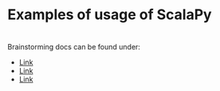 #
# Examples of usage of ScalaPy
#

Brainstorming docs can be found under: 
* [Link](https://drive.google.com/drive/folders/1MOfXl-8FAExK7u4lwEBXQZZA89HwwyxX?usp=sharing)
* [Link](https://miro.com/app/board/uXjVOWd7FbI=/?invite_link_id=362576980321)
* [Link](https://miro.com/app/board/uXjVOV18BcU=/?invite_link_id=866408397746)


